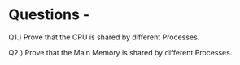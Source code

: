 # Questions -

Q1.) Prove that the CPU is shared by different Processes.

Q2.) Prove that the Main Memory is shared by different Processes.
